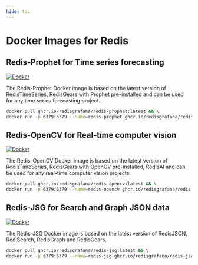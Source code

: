 ```yaml
---
hide: toc
---
```


# Docker Images for Redis

## Redis-Prophet for Time series forecasting

[![Docker](https://github.com/RedisGrafana/redis-finance-prophet/actions/workflows/docker.yml/badge.svg)](https://github.com/RedisGrafana/redis-finance-prophet/actions/workflows/docker.yml)

The Redis-Prophet Docker image is based on the latest version of RedisTimeSeries, RedisGears with Prophet pre-installed and can be used for any time series forecasting project.

```bash
docker pull ghcr.io/redisgrafana/redis-prophet:latest && \
docker run -p 6379:6379 --name=redis-prophet ghcr.io/redisgrafana/redis-prophet:latest
```

## Redis-OpenCV for Real-time computer vision

[![Docker](https://github.com/RedisGrafana/redis-camera-ai/actions/workflows/docker.yml/badge.svg)](https://github.com/RedisGrafana/redis-camera-ai/actions/workflows/docker.yml)

The Redis-OpenCV Docker image is based on the latest version of RedisTimeSeries, RedisGears with OpenCV pre-installed, RedisAI and can be used for any real-time computer vision projects.

```bash
docker pull ghcr.io/redisgrafana/redis-opencv:latest && \
docker run -p 6379:6379 --name=redis-opencv ghcr.io/redisgrafana/redis-opencv:latest
```

## Redis-JSG for Search and Graph JSON data

[![Docker](https://github.com/RedisGrafana/grafana-plugin-stats/actions/workflows/docker.yml/badge.svg)](https://github.com/RedisGrafana/grafana-plugin-stats/actions/workflows/docker.yml)

The Redis-JSG Docker image is based on the latest version of RedisJSON, RediSearch, RedisGraph and RedisGears.

```bash
docker pull ghcr.io/redisgrafana/redis-jsg:latest && \
docker run -p 6379:6379 --name=redis-jsg ghcr.io/redisgrafana/redis-jsg:latest
```

